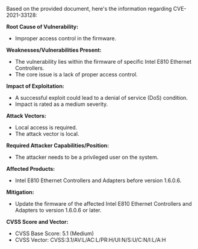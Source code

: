 Based on the provided document, here's the information regarding CVE-2021-33128:

**Root Cause of Vulnerability:**
- Improper access control in the firmware.

**Weaknesses/Vulnerabilities Present:**
- The vulnerability lies within the firmware of specific Intel E810 Ethernet Controllers.
- The core issue is a lack of proper access control.

**Impact of Exploitation:**
- A successful exploit could lead to a denial of service (DoS) condition.
- Impact is rated as a medium severity.

**Attack Vectors:**
- Local access is required.
- The attack vector is local.

**Required Attacker Capabilities/Position:**
- The attacker needs to be a privileged user on the system.

**Affected Products:**
- Intel E810 Ethernet Controllers and Adapters before version 1.6.0.6.

**Mitigation:**
- Update the firmware of the affected Intel E810 Ethernet Controllers and Adapters to version 1.6.0.6 or later.

**CVSS Score and Vector:**
- CVSS Base Score: 5.1 (Medium)
- CVSS Vector: CVSS:3.1/AV:L/AC:L/PR:H/UI:N/S:U/C:N/I:L/A:H